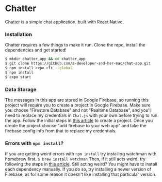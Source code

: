 # Chatter

Chatter is a simple chat application, built with React Native. 

### Installation

Chatter requires a few things to make it run. 
Clone the repo, install the dependencies and get started!

```sh
$ mkdir chatter_app && cd chatter_app
$ git clone https://github.com/a-developer-and-her-mac/chat-app.git
$ npm install expo-cli --global
$ npm install 
$ expo start
```

### Data Storage
The messages in this app are stored in Google Firebase, so running this project will require you to create a project in Google Firebase. Make sure you choose "Firestore Database" and not "Realtime Database", and you'll need to replace my credentials in `Chat.js` with your own before trying to run the app. Follow the initial steps in [this article](https://codinglatte.com/posts/how-to/how-to-create-a-firebase-project/) to create a project. Once you create the project choose "add firebase to your web app" and take the firebase config info from that to replace my credentials. 

### Errors with `npm install`?
If you are getting weird errors with `npm install` try installing watchman with homebrew first.
`$ brew install watchman`
Then, if it still acts weird, try following the steps in [this article](https://medium.com/@mrjohnkilonzi/how-to-resolve-no-xcode-or-clt-version-detected-d0cf2b10a750).
Still acting weird? You might have to install each dependency manually. If you do so, try installing a newer version of Firebase, as for some reason it doesn't like installing that particular version. 



